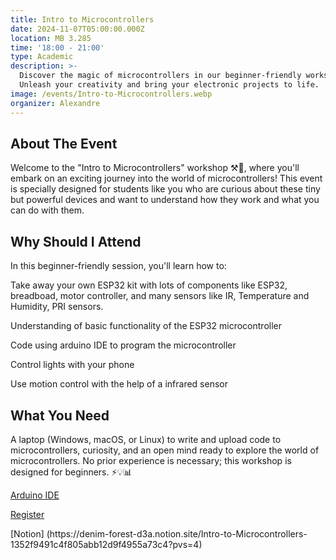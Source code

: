 ```yaml
---
title: Intro to Microcontrollers
date: 2024-11-07T05:00:00.000Z
location: MB 3.285
time: '18:00 - 21:00'
type: Academic
description: >-
  Discover the magic of microcontrollers in our beginner-friendly workshop!
  Unleash your creativity and bring your electronic projects to life.
image: /events/Intro-to-Microcontrollers.webp
organizer: Alexandre
---
```


## About The Event

Welcome to the "Intro to Microcontrollers" workshop ⚒🤖, where you'll embark on an exciting journey into the world of microcontrollers! This event is specially designed for students like you who are curious about these tiny but powerful devices and want to understand how they work and what you can do with them.

## Why Should I Attend

In this beginner-friendly session, you'll learn how to:

Take away your own ESP32 kit with lots of components like ESP32, breadboad, motor controller, and many sensors like IR, Temperature and Humidity, PRI sensors.

Understanding of basic functionality of the ESP32 microcontroller

Code using arduino IDE to program the microcontroller

Control lights with your phone

Use motion control with the help of a infrared sensor

## What You Need

A laptop (Windows, macOS, or Linux) to write and upload code to microcontrollers, curiosity, and an open mind ready to explore the world of microcontrollers. No prior experience is necessary; this workshop is designed for beginners. ⚡💡📊

[Arduino IDE](https://support.arduino.cc/hc/en-us/articles/360019833020-Download-and-install-Arduino-IDE)

[Register](https://www.zeffy.com/ticketing/6c3517eb-8293-439f-b291-970a0459aab7)

\[Notion] (https\://denim-forest-d3a.notion.site/Intro-to-Microcontrollers-1352f9491c4f805abb12d9f4955a73c4?pvs=4)
